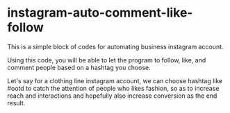 # instagram-auto-comment-like-follow
This is a simple block of codes for automating business instagram account.

Using this code, you will be able to let the program to follow, like, and comment people based on a hashtag you choose.

Let's say for a clothing line instagram account, we can choose hashtag like #ootd to catch the attention of people who likes fashion, so as to increase reach and interactions and hopefully also increase conversion as the end result.
